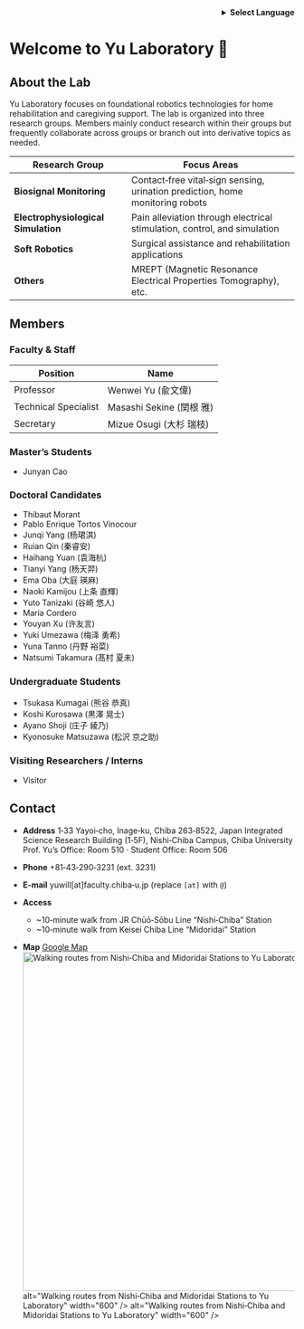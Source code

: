 <!-- Language selector -->

<div align="right">
  <details>
    <summary><strong>Select Language</strong></summary>
    <p>
      <a href="README.ja.md">日本語</a><br>
      <a href="README.zh.md">中文</a>
    </p>
  </details>
</div>

# Welcome to Yu Laboratory 🎉

## About the Lab

Yu Laboratory focuses on foundational robotics technologies for home rehabilitation and caregiving support. The lab is organized into three research groups. Members mainly conduct research within their groups but frequently collaborate across groups or branch out into derivative topics as needed.

| Research Group                      | Focus Areas                                                                   |
| ----------------------------------- | ----------------------------------------------------------------------------- |
| **Biosignal Monitoring**            | Contact‑free vital‑sign sensing, urination prediction, home monitoring robots |
| **Electrophysiological Simulation** | Pain alleviation through electrical stimulation, control, and simulation      |
| **Soft Robotics**                   | Surgical assistance and rehabilitation applications                           |
| **Others**                          | MREPT (Magnetic Resonance Electrical Properties Tomography), etc.             |

## Members

### Faculty & Staff

| Position             | Name                  |
| -------------------- | --------------------- |
| Professor            | Wenwei Yu (兪文偉)       |
| Technical Specialist | Masashi Sekine (関根 雅) |
| Secretary            | Mizue Osugi (大杉 瑞枝)   |

### Master’s Students

* Junyan Cao

### Doctoral Candidates

* Thibaut Morant
* Pablo Enrique Tortos Vinocour
* Junqi Yang (杨珺淇)
* Ruian Qin (秦睿安)
* Haihang Yuan (袁海杭)
* Tianyi Yang (杨天羿)
* Ema Oba (大庭 瑛麻)
* Naoki Kamijou (上条 直輝)
* Yuto Tanizaki (谷崎 悠人)
* Maria Cordero
* Youyan Xu (许友言)
* Yuki Umezawa (梅泽 勇希)
* Yuna Tanno (丹野 裕菜)
* Natsumi Takamura (髙村 夏未)

### Undergraduate Students

* Tsukasa Kumagai (熊谷 恭真)
* Koshi Kurosawa (黒澤 晃士)
* Ayano Shoji (庄子 綾乃)
* Kyonosuke Matsuzawa (松沢 京之助)

### Visiting Researchers / Interns

* Visitor

## Contact

* **Address**
  1‑33 Yayoi‑cho, Inage‑ku, Chiba 263‑8522, Japan
  Integrated Science Research Building (1‑5F), Nishi‑Chiba Campus, Chiba University
  Prof. Yu’s Office: Room 510 · Student Office: Room 506
* **Phone** +81‑43‑290‑3231 (ext. 3231)
* **E‑mail** yuwill\[at]faculty.chiba‑u.jp (replace `[at]` with `@`)
* **Access**

  * \~10‑minute walk from JR Chūō‑Sōbu Line “Nishi‑Chiba” Station
  * \~10‑minute walk from Keisei Chiba Line “Midoridai” Station
* **Map** [Google Map](https://www.google.com/maps/d/u/0/viewer?mid=12scAzojhL9GfQjTKM94JG1AZhD0&femb=1&ll=35.625353043057785%2C140.10115050000002&z=17) <img src="../../docs/img/yu_lab_access.png" alt="Walking routes from Nishi‑Chiba and Midoridai Stations to Yu Laboratory" width="600" /> alt="Walking routes from Nishi‑Chiba and Midoridai Stations to Yu Laboratory" width="600" /> alt="Walking routes from Nishi‑Chiba and Midoridai Stations to Yu Laboratory" width="600" />
